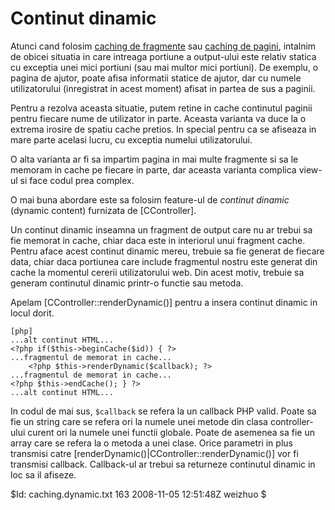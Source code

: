 Continut dinamic
================

Atunci cand folosim [caching de fragmente](/doc/guide/caching.fragment) sau
[caching de pagini](/doc/guide/caching.page), intalnim de obicei situatia
in care intreaga portiune a output-ului este relativ statica cu exceptia unei
mici portiuni (sau mai multor mici portiuni). De exemplu, o pagina de ajutor,
poate afisa informatii statice de ajutor, dar cu numele utilizatorului (inregistrat in
acest moment) afisat in partea de sus a paginii.

Pentru a rezolva aceasta situatie, putem retine in cache continutul paginii pentru fiecare
nume de utilizator in parte. Aceasta varianta va duce la o extrema irosire de spatiu cache
pretios. In special pentru ca se afiseaza in mare parte acelasi lucru, cu exceptia numelui utilizatorului.

O alta varianta ar fi sa impartim pagina in mai multe fragmente si sa le memoram in cache pe fiecare in parte,
dar aceasta varianta complica view-ul si face codul prea complex.

O mai buna abordare este sa folosim feature-ul de *continut dinamic* (dynamic content)
furnizata de [CController].

Un continut dinamic inseamna un fragment de output care nu ar trebui sa fie memorat in cache,
chiar daca este in interiorul unui fragment cache. Pentru aface acest continut dinamic mereu,
trebuie sa fie generat de fiecare data, chiar daca portiunea care include fragmentul nostru
este generat din cache la momentul cererii utilizatorului web.
Din acest motiv, trebuie sa generam continutul dinamic printr-o functie sau metoda.

Apelam [CController::renderDynamic()] pentru a insera continut dinamic in locul dorit.

~~~
[php]
...alt continut HTML...
<?php if($this->beginCache($id)) { ?>
...fragmentul de memorat in cache...
	<?php $this->renderDynamic($callback); ?>
...fragmentul de memorat in cache...
<?php $this->endCache(); } ?>
...alt continut HTML...
~~~

In codul de mai sus, `$callback` se refera la un callback PHP valid. 
Poate sa fie un string care se refera ori la numele unei metode din clasa controller-ului curent
ori la numele unei functii globale.
Poate de asemenea sa fie un array care se refera la o metoda a unei clase. 
Orice parametri in plus transmisi catre [renderDynamic()|CController::renderDynamic()]
vor fi transmisi callback. Callback-ul ar trebui sa returneze continutul dinamic in loc sa il afiseze.

<div class="revision">$Id: caching.dynamic.txt 163 2008-11-05 12:51:48Z weizhuo $</div>